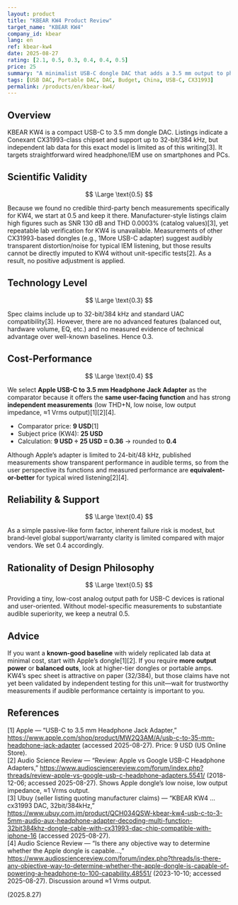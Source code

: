 ```yaml
---
layout: product
title: "KBEAR KW4 Product Review"
target_name: "KBEAR KW4"
company_id: kbear
lang: en
ref: kbear-kw4
date: 2025-08-27
rating: [2.1, 0.5, 0.3, 0.4, 0.4, 0.5]
price: 25
summary: "A minimalist USB-C dongle DAC that adds a 3.5 mm output to phones and PCs. Third-party measurements are scarce; functionality is standard. Cost-performance is evaluated against Apple’s measured USB-C dongle."
tags: [USB DAC, Portable DAC, DAC, Budget, China, USB-C, CX31993]
permalink: /products/en/kbear-kw4/
---
```


## Overview

KBEAR KW4 is a compact USB-C to 3.5 mm dongle DAC. Listings indicate a Conexant CX31993-class chipset and support up to 32-bit/384 kHz, but independent lab data for this exact model is limited as of this writing[3]. It targets straightforward wired headphone/IEM use on smartphones and PCs.

## Scientific Validity

$$ \Large \text{0.5} $$

Because we found no credible third-party bench measurements specifically for KW4, we start at 0.5 and keep it there. Manufacturer-style listings claim high figures such as SNR 130 dB and THD 0.0003% (catalog values)[3], yet repeatable lab verification for KW4 is unavailable. Measurements of other CX31993-based dongles (e.g., 1More USB-C adapter) suggest audibly transparent distortion/noise for typical IEM listening, but those results cannot be directly imputed to KW4 without unit-specific tests[2]. As a result, no positive adjustment is applied.

## Technology Level

$$ \Large \text{0.3} $$

Spec claims include up to 32-bit/384 kHz and standard UAC compatibility[3]. However, there are no advanced features (balanced out, hardware volume, EQ, etc.) and no measured evidence of technical advantage over well-known baselines. Hence 0.3.

## Cost-Performance

$$ \Large \text{0.4} $$

We select **Apple USB-C to 3.5 mm Headphone Jack Adapter** as the comparator because it offers the **same user-facing function** and has strong **independent measurements** (low THD+N, low noise, low output impedance, ≈1 Vrms output)[1][2][4].  
- Comparator price: **9 USD**[1]  
- Subject price (KW4): **25 USD**  
- Calculation: **9 USD ÷ 25 USD = 0.36** → rounded to **0.4**

Although Apple’s adapter is limited to 24-bit/48 kHz, published measurements show transparent performance in audible terms, so from the user perspective its functions and measured performance are **equivalent-or-better** for typical wired listening[2][4].

## Reliability & Support

$$ \Large \text{0.4} $$

As a simple passive-like form factor, inherent failure risk is modest, but brand-level global support/warranty clarity is limited compared with major vendors. We set 0.4 accordingly.

## Rationality of Design Philosophy

$$ \Large \text{0.5} $$

Providing a tiny, low-cost analog output path for USB-C devices is rational and user-oriented. Without model-specific measurements to substantiate audible superiority, we keep a neutral 0.5.

## Advice

If you want a **known-good baseline** with widely replicated lab data at minimal cost, start with Apple’s dongle[1][2]. If you require **more output power** or **balanced outs**, look at higher-tier dongles or portable amps. KW4’s spec sheet is attractive on paper (32/384), but those claims have not yet been validated by independent testing for this unit—wait for trustworthy measurements if audible performance certainty is important to you.

## References

[1] Apple — “USB-C to 3.5 mm Headphone Jack Adapter,” https://www.apple.com/shop/product/MW2Q3AM/A/usb-c-to-35-mm-headphone-jack-adapter (accessed 2025-08-27). Price: 9 USD (US Online Store).  
[2] Audio Science Review — “Review: Apple vs Google USB-C Headphone Adapters,” https://www.audiosciencereview.com/forum/index.php?threads/review-apple-vs-google-usb-c-headphone-adapters.5541/ (2018-12-06; accessed 2025-08-27). Shows Apple dongle’s low noise, low output impedance, ≈1 Vrms output.  
[3] Ubuy (seller listing quoting manufacturer claims) — “KBEAR KW4 … cx31993 DAC, 32bit/384kHz,” https://www.ubuy.com.jm/product/QCH034QSW-kbear-kw4-usb-c-to-3-5mm-audio-aux-headphone-adapter-decoding-multi-function-32bit384khz-dongle-cable-with-cx31993-dac-chip-compatible-with-iphone-16 (accessed 2025-08-27).  
[4] Audio Science Review — “Is there any objective way to determine whether the Apple dongle is capable…,” https://www.audiosciencereview.com/forum/index.php?threads/is-there-any-objective-way-to-determine-whether-the-apple-dongle-is-capable-of-powering-a-headphone-to-100-capability.48551/ (2023-10-10; accessed 2025-08-27). Discussion around ≈1 Vrms output.

(2025.8.27)

